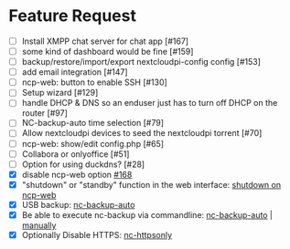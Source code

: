 # Feature Request
- [ ] Install XMPP chat server for chat app [#167]
- [ ] some kind of dashboard would be fine [#159]
- [ ] backup/restore/import/export nextcloudpi-config config [#153]
- [ ] add email integration [#147]
- [ ] ncp-web: button to enable SSH [#130]
- [ ] Setup wizard [#129]
- [ ] handle DHCP & DNS so an enduser just has to turn off DHCP on the router [#97]
- [ ] NC-backup-auto time selection [#79]
- [ ] Allow nextcloudpi devices to seed the nextcloudpi torrent [#70]
- [ ] ncp-web: show/edit config.php [#65]
- [ ] Collabora or onlyoffice [#51]
- [ ] Option for using duckdns? [#28]
- [x] disable ncp-web option [#168](https://github.com/nextcloud/nextcloudpi/issues/168)
- [x] "shutdown" or "standby" function in the web interface: [shutdown on ncp-web](https://github.com/nextcloud/nextcloudpi/issues/119#issuecomment-323141598)
- [x] USB backup: [nc-backup-auto](configure_nextcloudpi.md#nc-backup-auto)
- [x] Be able to execute nc-backup via commandline: [nc-backup-auto](configure_nextcloudpi.md#nc-backup-auto) | [manually](https://github.com/nextcloud/nextcloudpi/issues/45#issuecomment-319012915)
- [x] Optionally Disable HTTPS: [nc-httpsonly](configure_nextcloudpi.md#nc-httpsonly)